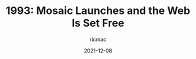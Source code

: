 ---
author: ricmac
date: 2021-12-08
permalink: false
publisher: webdevhistory
tags:
  - history
  - user-agents
target_url: https://webdevelopmenthistory.com/1993-mosaic-launches-and-the-web-is-set-free/
title: "1993: Mosaic Launches and the Web Is Set Free"
---